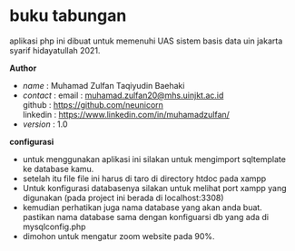 # buku tabungan

aplikasi php ini dibuat untuk memenuhi UAS sistem basis data uin jakarta syarif hidayatullah 2021.  

**Author**  
 - *name*       : Muhamad Zulfan Taqiyudin Baehaki  
 - *contact*    : 
                  email     : muhamad.zulfan20@mhs.uinjkt.ac.id  
                  github    : https://github.com/neunicorn  
                  linkedin  : https://www.linkedin.com/in/muhamadzulfan/  
 - *version*    : 1.0


**configurasi**  
  - untuk menggunakan aplikasi ini silakan untuk mengimport sqltemplate ke database kamu.  
  - setelah itu file file ini harus di taro di directory htdoc pada xampp  
  - Untuk konfigurasi databasenya silakan untuk melihat port xampp yang digunakan (pada project ini berada di localhost:3308)  
  - kemudian perhatikan juga nama database yang akan anda buat. pastikan nama database sama dengan konfiguarsi db yang ada di mysqlconfig.php  
  - dimohon untuk mengatur zoom website pada 90%.
